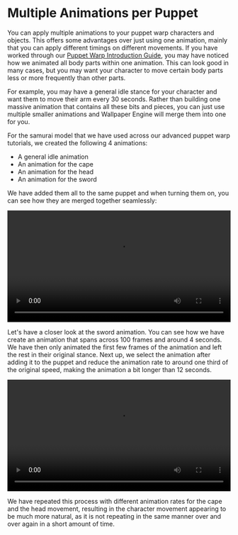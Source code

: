 # Multiple Animations per Puppet

You can apply multiple animations to your puppet warp characters and objects. This offers some advantages over just using one animation, mainly that you can apply different timings on different movements. If you have worked through our [Puppet Warp Introduction Guide](/scene/puppet-warp/introduction), you may have noticed how we animated all body parts within one animation. This can look good in many cases, but you may want your character to move certain body parts less or more frequently than other parts.

For example, you may have a general idle stance for your character and want them to move their arm every 30 seconds. Rather than building one massive animation that contains all these bits and pieces, you can just use multiple smaller animations and Wallpaper Engine will merge them into one for you.

For the samurai model that we have used across our advanced puppet warp tutorials, we created the following 4 animations:

* A general idle animation
* An animation for the cape
* An animation for the head
* An animation for the sword

We have added them all to the same puppet and when turning them on, you can see how they are merged together seamlessly:

<video width="100%" controls>
  <source src="/videos/puppet_warp_multiple_animations.mp4" type="video/mp4">
  Your browser does not support the video tag.
</video>

Let's have a closer look at the sword animation. You can see how we have create an animation that spans across 100 frames and around 4 seconds. We have then only animated the first few frames of the animation and left the rest in their original stance. Next up, we select the animation after adding it to the puppet and reduce the animation rate to around one third of the original speed, making the animation a bit longer than 12 seconds.

<video width="100%" controls>
  <source src="/videos/puppet_warp_multiple_animations_sword.mp4" type="video/mp4">
  Your browser does not support the video tag.
</video>

We have repeated this process with different animation rates for the cape and the head movement, resulting in the character movement appearing to be much more natural, as it is not repeating in the same manner over and over again in a short amount of time.